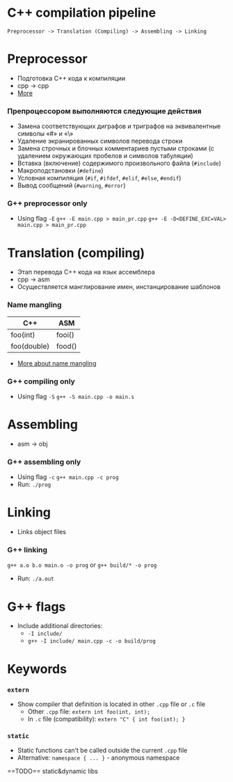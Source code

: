 
# C++ compilation pipeline
```
Preprocessor -> Translation (Compiling) -> Assembling -> Linking
```

# Preprocessor
- Подготовка C++ кода к компиляции
- cpp -> cpp
- [More](https://ru.wikipedia.org/wiki/%D0%9F%D1%80%D0%B5%D0%BF%D1%80%D0%BE%D1%86%D0%B5%D1%81%D1%81%D0%BE%D1%80_%D0%A1%D0%B8)

### Препроцессором выполняются следующие действия
- Замена соответствующих диграфов и триграфов на эквивалентные символы «#» и «\»
- Удаление экранированных символов перевода строки
- Замена строчных и блочных комментариев пустыми строками (с удалением окружающих пробелов и символов табуляции)
- Вставка (включение) содержимого произвольного файла (`#include`)
- Макроподстановки (`#define`)
- Условная компиляция (`#if`, `#ifdef`, `#elif`, `#else`, `#endif`)
- Вывод сообщений (`#warning`, `#error`)


### G++ preprocessor only
- Using flag `-E`
`g++ -E main.cpp > main_pr.cpp`
`g++ -E -D<DEFINE_EXC=VAL> main.cpp > main_pr.cpp`


# Translation (compiling)
- Этап перевода C++ кода на язык ассемблера
- cpp -> asm
- Осуществляется манглирование имен, инстанцирование шаблонов

### Name mangling

| C++         | ASM    |
| ----------- | ------ |
| foo(int)    | fooi() |
| foo(double) | food() |
- [More about name mangling](https://en.wikipedia.org/wiki/Name_mangling)

### G++ compiling only
- Using flag `-S`
`g++ -S main.cpp -o main.s`


# Assembling
- asm -> obj

### G++ assembling only
- Using flag `-c`
`g++ main.cpp -c prog`
- Run: `./prog`

# Linking
- Links object files
### G++ linking
`g++ a.o b.o main.o -o prog` or `g++ build/* -o prog`
- Run: `./a.out`

# G++ flags
- Include additional directories:
	- `-I include/`
	- `g++ -I include/ main.cpp -c -o build/prog`

# Keywords

### `extern`
- Show compiler that definition is located in other `.cpp` file or `.c` file
	- Other `.cpp` file: `extern int foo(int, int);`
	- In `.c` file (compatibility): `extern "C" { int foo(int); }`

### `static`
- Static functions can't be called outside the current `.cpp` file
- Alternative: `namespace { ... }` - anonymous namespace



==TODO== static&dynamic libs
